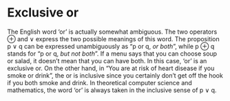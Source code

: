 # Exclusive or
The English word ‘or’ is actually somewhat ambiguous. The two operators ⊕ and $\vee$ express the two possible meanings of this word. The proposition p $\vee$ q can be expressed unambiguously as “p or q, *or both*”, while p ⊕ q stands for “p or q, *but not both*”. If a menu says that you can choose soup or salad, it doesn’t mean that you can have both. In this case, ‘or’ is an exclusive or. On the other hand, in “You are at risk of heart disease if you smoke or drink”, the or is inclusive since you certainly don’t get off the hook if you both smoke and drink. In theoretical computer science and mathematics, the word ‘or’ is always taken in the inclusive sense of p $\vee$ q.